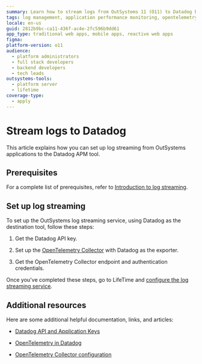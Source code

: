 ```yaml
---
summary: Learn how to stream logs from OutSystems 11 (O11) to Datadog by setting up the OpenTelemetry Collector and configuring the log streaming service.
tags: log management, application performance monitoring, opentelemetry, api integration, cloud infrastructure
locale: en-us
guid: 2812b9bc-ca11-436f-ac4e-2fc596b9dd61
app_type: traditional web apps, mobile apps, reactive web apps
figma:
platform-version: o11
audience:
  - platform administrators
  - full stack developers
  - backend developers
  - tech leads
outsystems-tools:
  - platform server
  - lifetime
coverage-type:
  - apply
---
```


# Stream logs to Datadog

This article explains how you can set up log streaming from OutSystems applications to the Datadog APM tool.

## Prerequisites

For a complete list of prerequisites, refer to [Introduction to log streaming](intro.md#prerequisites).

## Set up log streaming

To set up the OutSystems log streaming service, using Datadog as the destination tool, follow these steps:

1. Get the Datadog API key.

1. Set up the [OpenTelemetry Collector](configure-collector.md) with Datadog as the exporter.

1. Get the OpenTelemetry Collector endpoint and authentication credentials.

Once you've completed these steps, go to LifeTime and [configure the log streaming service](lifetime-streaming.md). 

## Additional resources

Here are some additional helpful documentation, links, and articles:

* [Datadog API and Application Keys](https://docs.datadoghq.com/account_management/api-app-keys/)

* [OpenTelemetry in Datadog](https://docs.datadoghq.com/opentelemetry/)

* [OpenTelemetry Collector configuration](https://opentelemetry.io/docs/collector/configuration/)
